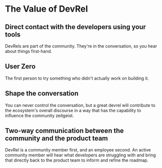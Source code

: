 # The Value of DevRel

## Direct contact with the developers using your tools

DevRels are part of the community. They're in the conversation, so you hear about things first-hand.

## User Zero

The first person to try something who didn't actually work on building it.

## Shape the conversation

You can never control the conversation, but a great devrel will contribute  to the ecosystem's overall discourse in a way that has the capability to influence the community zeitgeist.

## Two-way communication between the community and the product team

DevRel is a community member first, and an employee second. An active community member will hear what developers are struggling with and bring that directly back to the product team to inform and refine the roadmap.
